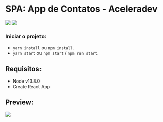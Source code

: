 # SPA: App de Contatos - Aceleradev

<img src="https://img.shields.io/badge/-React-blue" />
<img src="https://img.shields.io/badge/-Sass-purple" />

### Iniciar o projeto:

- `yarn install` ou `npm install`.
- `yarn start` ou `npm start` / `npm run start`.

## Requisitos:

- Node v13.8.0
- Create React App

## Preview:

![](https://codenation-challenges.s3-us-west-1.amazonaws.com/react-14/screenshot.png)
